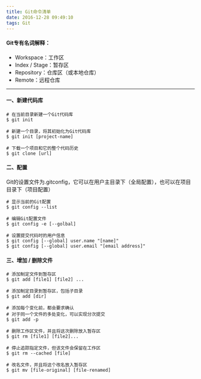 ```yaml
---
title: Git命令清单
date: 2016-12-28 09:49:10
tags: Git
---
```


#### Git专有名词解释：

* Workspace：工作区
* Index / Stage：暂存区
* Repository：仓库区（或本地仓库）
* Remote：远程仓库


-----

#### 一、新建代码库

```
# 在当前目录新建一个Git代码库
$ git init

# 新建一个目录，将其初始化为Git代码库
$ git init [project-name]

# 下载一个项目和它的整个代码历史
$ git clone [url]
```

#### 二、配置

Git的设置文件为.gitconfig，它可以在用户主目录下（全局配置），也可以在项目目录下（项目配置）

```
# 显示当前的Git配置
$ git config --list

# 编辑Git配置文件
$ git config -e [--golbal]

# 设置提交代码时的用户信息
$ git config [--global] user.name "[name]"
$ git config [--global] user.email "[email address]"
```

#### 三、增加 / 删除文件

```
# 添加制定文件到暂存区
$ git add [file1] [file2] ...

# 添加制定目录到暂存区，包括子目录
$ git add [dir]

# 添加每个变化前，都会要求确认
# 对于同一个文件的多处变化，可以实现分次提交
$ git add -p

# 删除工作区文件，并且将这次删除放入暂存区
$ git rm [file1] [file2]...

# 停止追踪指定文件，但该文件会保留在工作区
$ git rm --cached [file]

# 改名文件，并且将这个改名放入暂存区
$ git mv [file-original] [file-renamed]
```

